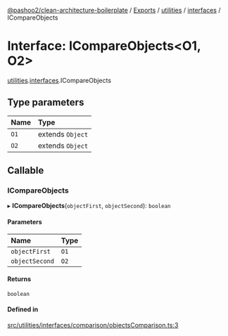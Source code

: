 [@pashoo2/clean-architecture-boilerplate](../README.md) / [Exports](../modules.md) / [utilities](../modules/utilities.md) / [interfaces](../modules/utilities.interfaces.md) / ICompareObjects

# Interface: ICompareObjects<O1, O2\>

[utilities](../modules/utilities.md).[interfaces](../modules/utilities.interfaces.md).ICompareObjects

## Type parameters

| Name | Type |
| :------ | :------ |
| `O1` | extends `Object` |
| `O2` | extends `Object` |

## Callable

### ICompareObjects

▸ **ICompareObjects**(`objectFirst`, `objectSecond`): `boolean`

#### Parameters

| Name | Type |
| :------ | :------ |
| `objectFirst` | `O1` |
| `objectSecond` | `O2` |

#### Returns

`boolean`

#### Defined in

[src/utilities/interfaces/comparison/objectsComparison.ts:3](https://github.com/pashoo2/clean-architecture-boilerplate/blob/741b3a2/src/utilities/interfaces/comparison/objectsComparison.ts#L3)
